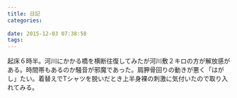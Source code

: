 ```yaml
---
title: 日記
categories:
   
date: 2015-12-03 07:38:58
tags:
---
```


起床６時半。河川にかかる橋を横断往復してみたが河川敷２キロの方が解放感がある。時間帯もあるのか騒音が邪魔であった。肩胛骨回りの動きが悪く「はがし」たい。着替えでTシャツを脱いだとき上半身裸の刺激に気付いたので取り入れてみる。